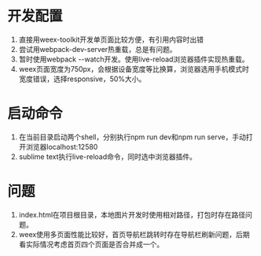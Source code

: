 # 开发配置
1. 直接用weex-toolkit开发单页面比较方便，有引用内容时出错
2. 尝试用webpack-dev-server热重载，总是有问题。
3. 暂时使用webpack --watch开发。使用live-reload浏览器插件实现热重载。
4. weex页面宽度为750px，会根据设备宽度等比换算，浏览器选用手机模式时宽度错误，选择responsive，50%大小。

# 启动命令
1. 在当前目录启动两个shell，分别执行npm run dev和npm run serve，手动打开浏览器localhost:12580
2. sublime text执行live-reload命令，同时选中浏览器插件。

# 问题
1. index.html在项目根目录，本地图片开发时使用相对路径，打包时存在路径问题。
2. weex使用多页面性能比较好，首页导航栏跳转时存在导航栏刷新问题，后期看实际情况考虑首页四个页面是否合并成一个。
